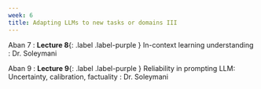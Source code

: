 ```yaml
---
week: 6
title: Adapting LLMs to new tasks or domains III
---
```


Aban 7
: **Lecture 8**{: .label .label-purple } In-context learning understanding
  : Dr. Soleymani

Aban 9
: **Lecture 9**{: .label .label-purple } Reliability in prompting LLM: Uncertainty, calibration, factuality
  : Dr. Soleymani